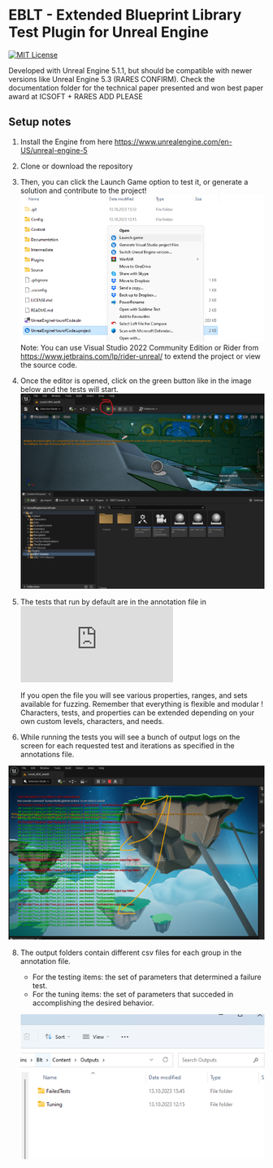 # EBLT - Extended Blueprint Library Test Plugin for Unreal Engine 

[![MIT License](https://img.shields.io/github/license/bUsernameIsUnavailable/BLT?style=for-the-badge)](https://github.com/bUsernameIsUnavailable/BLT/blob/master/LICENSE.md)

Developed with Unreal Engine 5.1.1, but should be compatible with newer versions like Unreal Engine 5.3 (RARES CONFIRM). 
Check the documentation folder for the technical paper presented and won best paper award at ICSOFT + RARES ADD PLEASE

## Setup notes

1. Install the Engine from here https://www.unrealengine.com/en-US/unreal-engine-5 
2. Clone or download the repository
3. Then, you can click the Launch Game option to test it, or generate a solution and contribute to the project!
  ![alt text](https://github.com/AGAPIA/EBLT/blob/master/Documentation/setup_1.png?raw=true)
  Note: You can use Visual Studio 2022 Community Edition or Rider from https://www.jetbrains.com/lp/rider-unreal/  to extend the project or view the source code.
4. Once the editor is opened, click on the green button like in the image below and the tests will start.
   ![alt text](https://github.com/AGAPIA/EBLT/blob/master/Documentation/setup_run.png?raw=true)
   
5. The tests that run by default are in the annotation file in![alt text](https://github.com/AGAPIA/EBLT/blob/master/Plugins/Blt/Content/AnnotationsExample2.json?raw=true)

    If you open the file you will see various properties, ranges, and sets available for fuzzing.
    Remember that everything is flexible and modular !
    Characters, tests, and properties can be extended depending on your own custom levels, characters, and needs.

 6. While running the tests you will see a bunch of output logs on the screen for each requested test and iterations as specified in the annotations file.

   ![alt text](https://github.com/AGAPIA/EBLT/blob/master/Documentation/setup_run_output_1.png?raw=true)

 8. The output folders contain different csv files for each group in the annotation file.

    - For the testing items: the set of parameters that determined a failure test.
    - For the tuning items: the set of parameters that succeded in accomplishing the desired behavior.
   
    ![alt text](https://github.com/AGAPIA/EBLT/blob/master/Documentation/setup_run_output_2.png?raw=true)
